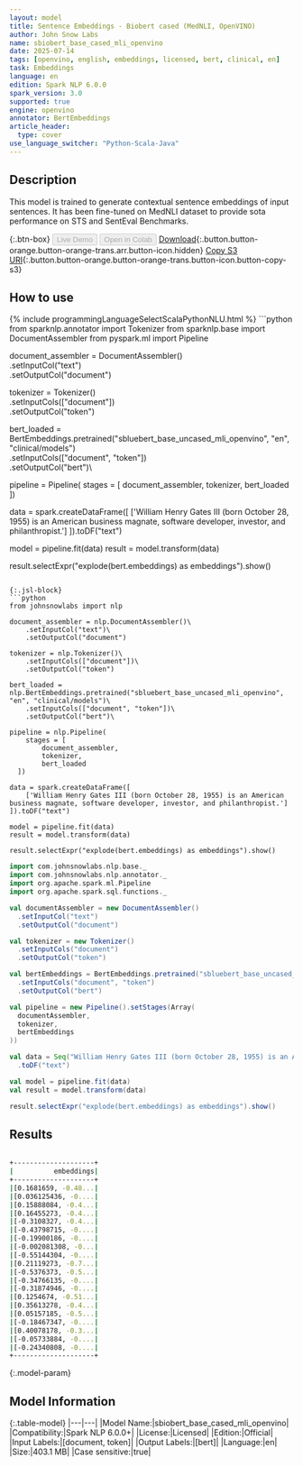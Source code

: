 ```yaml
---
layout: model
title: Sentence Embeddings - Biobert cased (MedNLI, OpenVINO)
author: John Snow Labs
name: sbiobert_base_cased_mli_openvino
date: 2025-07-14
tags: [openvino, english, embeddings, licensed, bert, clinical, en]
task: Embeddings
language: en
edition: Spark NLP 6.0.0
spark_version: 3.0
supported: true
engine: openvino
annotator: BertEmbeddings
article_header:
  type: cover
use_language_switcher: "Python-Scala-Java"
---
```


## Description

This model is trained to generate contextual sentence embeddings of input sentences. It has been fine-tuned on MedNLI dataset to provide sota performance on STS and SentEval Benchmarks.

{:.btn-box}
<button class="button button-orange" disabled>Live Demo</button>
<button class="button button-orange" disabled>Open in Colab</button>
[Download](https://s3.amazonaws.com/auxdata.johnsnowlabs.com/clinical/models/sbiobert_base_cased_mli_openvino_en_6.0.0_3.0_1752533336080.zip){:.button.button-orange.button-orange-trans.arr.button-icon.hidden}
[Copy S3 URI](s3://auxdata.johnsnowlabs.com/clinical/models/sbiobert_base_cased_mli_openvino_en_6.0.0_3.0_1752533336080.zip){:.button.button-orange.button-orange-trans.button-icon.button-copy-s3}

## How to use



<div class="tabs-box" markdown="1">
{% include programmingLanguageSelectScalaPythonNLU.html %}
```python
from sparknlp.annotator import Tokenizer
from sparknlp.base import DocumentAssembler
from pyspark.ml import Pipeline

document_assembler = DocumentAssembler()\
    .setInputCol("text")\
    .setOutputCol("document")

tokenizer = Tokenizer()\
    .setInputCols(["document"])\
    .setOutputCol("token")

bert_loaded = BertEmbeddings.pretrained("sbluebert_base_uncased_mli_openvino", "en", "clinical/models")\
    .setInputCols(["document", "token"])\
    .setOutputCol("bert")\

pipeline = Pipeline(
    stages = [
        document_assembler,
        tokenizer,
        bert_loaded
  ])

data = spark.createDataFrame([
    ['William Henry Gates III (born October 28, 1955) is an American business magnate, software developer, investor, and philanthropist.']
]).toDF("text")

model = pipeline.fit(data)
result = model.transform(data)

result.selectExpr("explode(bert.embeddings) as embeddings").show()

```

{:.jsl-block}
```python
from johnsnowlabs import nlp

document_assembler = nlp.DocumentAssembler()\
    .setInputCol("text")\
    .setOutputCol("document")

tokenizer = nlp.Tokenizer()\
    .setInputCols(["document"])\
    .setOutputCol("token")

bert_loaded = nlp.BertEmbeddings.pretrained("sbluebert_base_uncased_mli_openvino", "en", "clinical/models")\
    .setInputCols(["document", "token"])\
    .setOutputCol("bert")\

pipeline = nlp.Pipeline(
    stages = [
        document_assembler,
        tokenizer,
        bert_loaded
  ])

data = spark.createDataFrame([
    ['William Henry Gates III (born October 28, 1955) is an American business magnate, software developer, investor, and philanthropist.']
]).toDF("text")

model = pipeline.fit(data)
result = model.transform(data)

result.selectExpr("explode(bert.embeddings) as embeddings").show()

```
```scala
import com.johnsnowlabs.nlp.base._
import com.johnsnowlabs.nlp.annotator._
import org.apache.spark.ml.Pipeline
import org.apache.spark.sql.functions._

val documentAssembler = new DocumentAssembler()
  .setInputCol("text")
  .setOutputCol("document")

val tokenizer = new Tokenizer()
  .setInputCols("document")
  .setOutputCol("token")

val bertEmbeddings = BertEmbeddings.pretrained("sbluebert_base_uncased_mli_openvino", "en", "clinical/models")
  .setInputCols("document", "token")
  .setOutputCol("bert")

val pipeline = new Pipeline().setStages(Array(
  documentAssembler,
  tokenizer,
  bertEmbeddings
))

val data = Seq("William Henry Gates III (born October 28, 1955) is an American business magnate, software developer, investor, and philanthropist.")
  .toDF("text")

val model = pipeline.fit(data)
val result = model.transform(data)

result.selectExpr("explode(bert.embeddings) as embeddings").show()

```
</div>

## Results

```bash

+--------------------+
|          embeddings|
+--------------------+
|[0.1681659, -0.48...|
|[0.036125436, -0....|
|[0.15888084, -0.4...|
|[0.16455273, -0.4...|
|[-0.3108327, -0.4...|
|[-0.43798715, -0....|
|[-0.19900186, -0....|
|[-0.002081308, -0...|
|[-0.55144304, -0....|
|[0.21119273, -0.7...|
|[-0.5376373, -0.5...|
|[-0.34766135, -0....|
|[-0.31874946, -0....|
|[0.1254674, -0.51...|
|[0.35613278, -0.4...|
|[0.05157185, -0.5...|
|[-0.18467347, -0....|
|[0.40078178, -0.3...|
|[-0.05733884, -0....|
|[-0.24340808, -0....|
+--------------------+

```

{:.model-param}
## Model Information

{:.table-model}
|---|---|
|Model Name:|sbiobert_base_cased_mli_openvino|
|Compatibility:|Spark NLP 6.0.0+|
|License:|Licensed|
|Edition:|Official|
|Input Labels:|[document, token]|
|Output Labels:|[bert]|
|Language:|en|
|Size:|403.1 MB|
|Case sensitive:|true|